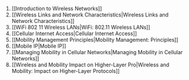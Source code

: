 1. [[Introduction to Wireless Networks]]
2. [[Wireless Links and Network Characteristics|Wireless Links and Network Characteristics]]
3. [[WiFi 802 11 Wireless LANs|WiFi: 802.11 Wireless LANs]]
4. [[Cellular Internet Access|Cellular Internet Access]]
5. [[Mobility Management Principles|Mobility Management: Principles]]
6. [[Mobile IP|Mobile IP]]
7. [[Managing Mobility in Cellular Networks|Managing Mobility in Cellular Networks]]
8. [[Wireless and Mobility Impact on Higher-Layer Pro|Wireless and Mobility: Impact on Higher-Layer Protocols]]
